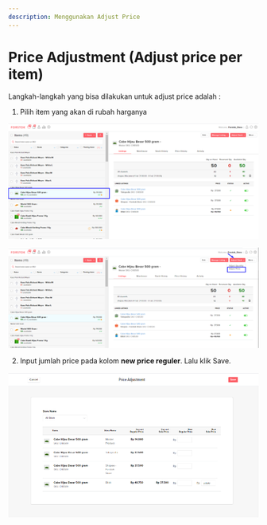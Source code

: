 ```yaml
---
description: Menggunakan Adjust Price
---
```


# Price Adjustment \(Adjust price per item\)

Langkah-langkah yang bisa dilakukan untuk adjust price adalah :  
   1. Pilih item yang akan di rubah harganya

![](../../.gitbook/assets/image%20%2840%29.png)

![](../../.gitbook/assets/image%20%28216%29.png)

 2. Input jumlah price pada kolom **new price reguler**. Lalu klik Save.

![](../../.gitbook/assets/image%20%2896%29.png)


